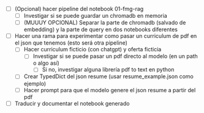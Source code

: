* [ ] (Opcional) hacer pipeline del notebook 01-fmg-rag
    * [ ] Investigar si se puede guardar un chromadb en memoria
    * [ ] (MUUUY OPCIONAL) Separar la parte de chromadb (salvado de embedding) y la parte de query en dos notebooks diferentes

* [ ] Hacer una rama para experimentar como pasar un curriculum de pdf en el json que tenemos (esto será otra pipeline)
    * [ ] Hacer curriculum ficticio (con chatgpt) y oferta ficticia
      * [ ] Investigar si se puede pasar un pdf directo al modelo (en un path o algo así)
        * [ ] Si no, investigar alguna librería pdf to text en python
    * [ ] Crear TypedDict del json resume (usar resume_example.json como ejemplo)
    * [ ] Hacer prompt para que el modelo genere el json resume a partir del pdf

* [ ] Traducir y documentar el notebook generado
